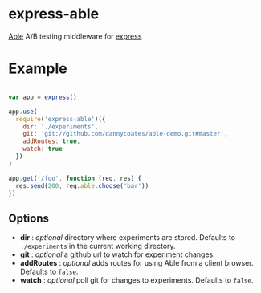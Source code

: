 express-able
============

[Able](https://www.npmjs.com/package/able) A/B testing middleware for [express](http://expressjs.com)

# Example

```js

var app = express()

app.use(
  require('express-able')({
    dir: './experiments',
    git: 'git://github.com/dannycoates/able-demo.git#master',
    addRoutes: true,
    watch: true
  })
)

app.get('/foo', function (req, res) {
  res.send(200, req.able.choose('bar'))
})

```

## Options

- **dir** : *optional* directory where experiments are stored. Defaults to `./experiments` in the current working directory.
- **git** : *optional* a github url to watch for experiment changes.
- **addRoutes** : *optional* adds routes for using Able from a client browser. Defaults to `false`.
- **watch** : *optional* poll git for changes to experiments. Defaults to `false`.
